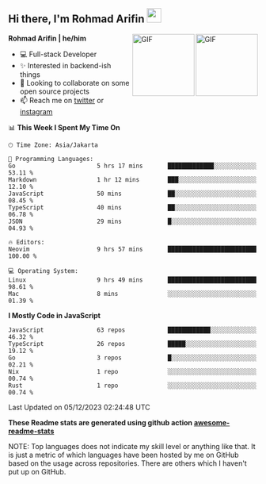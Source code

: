 ## Hi there, I'm Rohmad Arifin <img src="https://github.com/TheDudeThatCode/TheDudeThatCode/blob/master/Assets/Hi.gif" width="29px">

<img align="right" alt="GIF" height="125px" src="https://i.giphy.com/media/LMt9638dO8dftAjtco/200.webp" />
<img align="right" alt="GIF" height="125px" src="https://media3.giphy.com/media/ln7z2eWriiQAllfVcn/200w.webp" />

**Rohmad Arifin | he/him**

- 💻 Full-stack Developer
- ✨ Interested in backend-ish things
- 👯 Looking to collaborate on some open source projects
- 📫 Reach me on [twitter](https://twitter.com/arifinoid) or [instagram](https://instagram.com/arifinoid)

<!--
**arifinoid/arifinoid** is a ✨ _special_ ✨ repository because its `README.md` (this file) appears on your GitHub profile.

Here are some ideas to get you started:

- 🔭 I’m currently working on ...
- 🌱 I’m currently learning ...
- 👯 I’m looking to collaborate on ...
- 🤔 I’m looking for help with ...
- 💬 Ask me about ...
- 📫 How to reach me: ...
- 😄 Pronouns: ...
- ⚡ Fun fact: ...
-->

<!--START_SECTION:waka-->
📊 **This Week I Spent My Time On** 

```text
🕑︎ Time Zone: Asia/Jakarta

💬 Programming Languages: 
Go                       5 hrs 17 mins       █████████████░░░░░░░░░░░░   53.11 % 
Markdown                 1 hr 12 mins        ███░░░░░░░░░░░░░░░░░░░░░░   12.10 % 
JavaScript               50 mins             ██░░░░░░░░░░░░░░░░░░░░░░░   08.45 % 
TypeScript               40 mins             ██░░░░░░░░░░░░░░░░░░░░░░░   06.78 % 
JSON                     29 mins             █░░░░░░░░░░░░░░░░░░░░░░░░   04.93 % 

🔥 Editors: 
Neovim                   9 hrs 57 mins       █████████████████████████   100.00 % 

💻 Operating System: 
Linux                    9 hrs 49 mins       █████████████████████████   98.61 % 
Mac                      8 mins              ░░░░░░░░░░░░░░░░░░░░░░░░░   01.39 % 
```

**I Mostly Code in JavaScript** 

```text
JavaScript               63 repos            ████████████░░░░░░░░░░░░░   46.32 % 
TypeScript               26 repos            █████░░░░░░░░░░░░░░░░░░░░   19.12 % 
Go                       3 repos             █░░░░░░░░░░░░░░░░░░░░░░░░   02.21 % 
Nix                      1 repo              ░░░░░░░░░░░░░░░░░░░░░░░░░   00.74 % 
Rust                     1 repo              ░░░░░░░░░░░░░░░░░░░░░░░░░   00.74 % 
```




 Last Updated on 05/12/2023 02:24:48 UTC
<!--END_SECTION:waka-->

**These Readme stats are generated using github action [awesome-readme-stats](https://github.com/anmol098/waka-readme-stats)**

NOTE: Top languages does not indicate my skill level or anything like that. It is just a metric of which languages have been hosted by me on GitHub based on the usage across repositories. There are others which I haven't put up on GitHub.

